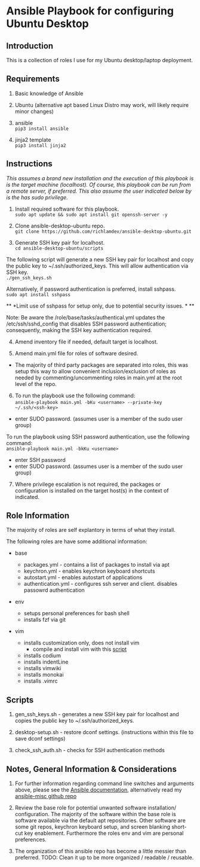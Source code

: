 # Ansible Playbook for configuring Ubuntu Desktop

## Introduction

This is a collection of roles I use for my Ubuntu desktop/laptop deployment.


## Requirements

1) Basic knowledge of Ansible

2) Ubuntu (alternative apt based Linux Distro may work, will likely require
minor changes)

3) ansible\
`pip3 install ansible`

4) jinja2 template\
`pip3 install jinja2`


## Instructions

*This assumes a brand new installation and the execution of this playbook is
is the target machine (localhost).  Of course, this playbook can be run from a
remote server, if preferred.  This also assume the user indicated below by
<username> is the has sudo privilege.*

1. Install required software for this playbook.\
`sudo apt update && sudo apt install git openssh-server -y`

2. Clone ansible-desktop-ubuntu repo.\
`git clone https://github.com/richlamdev/ansible-desktop-ubuntu.git`

3. Generate SSH key pair for localhost.\
`cd ansible-desktop-ubuntu/scripts`

The following script will generate a new SSH key pair for localhost and copy
the public key to ~/.ssh/authorized_keys.  This will allow authentication
via SSH key.\
`./gen_ssh_keys.sh`

Alternatively, if password authentication is preferred, install sshpass.\
`sudo apt install sshpass`

** *Limit use of sshpass for setup only, due to potential security issues. * **

Note: Be aware the /role/base/tasks/authentical.yml updates the
/etc/ssh/sshd_config that disables SSH password authentication; consequently,
making the SSH key authentication required.

4. Amend inventory file if needed, default target is localhost.

5. Amend main.yml file for roles of software desired.

* The majority of third party packages are separated into roles, this was
setup this way to allow convenient inclusion/exclusion of roles as needed by
commenting/uncommenting roles in main.yml at the root level of the repo.

6. To run the playbook use the following command:\
`ansible-playbook main.yml -bKu <username> --private-key ~/.ssh/<ssh-key>`
  * enter SUDO password. (assumes user is a member of the sudo user group)

To run the playbook using SSH password authentication, use the following
command:\
`ansible-playbook main.yml -bkKu <username>`
  * enter SSH password
  * enter SUDO password. (assumes user is a member of the sudo user group)

7. Where privilege escalation is not required, the packages or configuration is
installed on the target host(s) in the context of <username> indicated.


## Role Information

The majority of roles are self explantory in terms of what they install.

The following roles are have some additional information:

* base
  * packages.yml - contains a list of packages to install via apt
  * keychron.yml - enables keychron keyboard shortcuts
  * autostart.yml - enables autostart of applications
  * authentication.yml - configures ssh server and client.
                         disables passowrd authentication
* env
  * setups personal preferences for bash shell
  * installs fzf via git

* vim
  * installs customization only, does not install vim
    * compile and install vim with this [script](https://github.com/richlamdev/vim-compile)
  * installs codium
  * installs indentLine
  * installs vimwiki
  * installs monokai
  * installs .vimrc


## Scripts

1. gen_ssh_keys.sh - generates a new SSH key pair for localhost and copies
the public key to ~/.ssh/authorized_keys.

2. desktop-setup.sh - restore dconf settings.  (instructions within this file
to save dconf settings)

3. check_ssh_auth.sh - checks for SSH authentication methods


## Notes, General Information & Considerations

1. For further information regarding command line switches and arguments above,
please see the [Ansible documentation](https://docs.ansible.com/ansible/latest/cli/ansible-playbook.html),
alternatively read my [ansible-misc github repo](https://github.com/richlamdev/ansible-misc.git)

2. Review the base role for potential unwanted software installation/
configuration.  The majority of the software within the base role is software
available via the default apt repositories.  Other software are some git repos,
keychron keyboard setup, and screen blanking short-cut key enablement.
Furthermore the roles env and vim are personal preferences.

3. The organization of this ansible repo has become a little messier than
preferred.  TODO: Clean it up to be more organized / readable / reusable.
